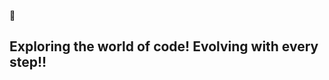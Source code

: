 


🌱 <h2>Exploring the world of code! Evolving with every step!!</h2>

<!---
OUKHAJOU/OUKHAJOU is a ✨ special ✨ repository because its `README.md` (this file) appears on your GitHub profile.
You can click the Preview link to take a look at your changes.
--->
